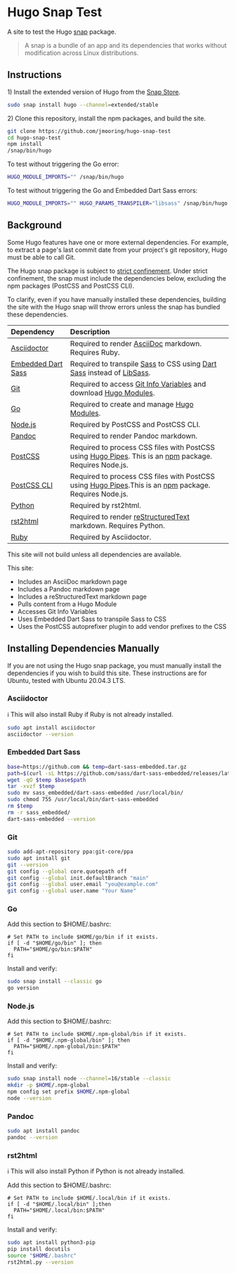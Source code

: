 # Hugo Snap Test

A site to test the Hugo [snap] package.

> A snap is a bundle of an app and its dependencies that works without
modification across Linux distributions.

## Instructions

1\) Install the extended version of Hugo from the [Snap Store].

```bash
sudo snap install hugo --channel=extended/stable
```

2\) Clone this repository, install the npm packages, and build the site.

```bash
git clone https://github.com/jmooring/hugo-snap-test
cd hugo-snap-test
npm install
/snap/bin/hugo
```

To test without triggering the Go error:

```bash
HUGO_MODULE_IMPORTS="" /snap/bin/hugo
```

To test without triggering the Go and Embedded Dart Sass errors:

```bash
HUGO_MODULE_IMPORTS="" HUGO_PARAMS_TRANSPILER="libsass" /snap/bin/hugo
```

## Background

Some Hugo features have one or more external dependencies. For example, to
extract a page's last commit date from your project's git repository, Hugo must
be able to call Git.

The Hugo snap package is subject to [strict confinement]. Under strict
confinement, the snap must include the dependencies below, excluding the npm
packages (PostCSS and PostCSS CLI).

To clarify, even if you have manually installed these dependencies, building
the site with the Hugo snap will throw errors unless the snap has bundled these
dependencies.

Dependency|Description
:--|:--
[Asciidoctor]|Required to render [AsciiDoc] markdown. Requires Ruby.
[Embedded Dart Sass]|Required to transpile [Sass] to CSS using [Dart Sass] instead of [LibSass].
[Git]|Required to access [Git Info Variables] and download [Hugo Modules].
[Go]|Required to create and manage [Hugo Modules].
[Node.js]|Required by PostCSS and PostCSS CLI.
[Pandoc]|Required to render Pandoc markdown.
[PostCSS]|Required to process CSS files with PostCSS using [Hugo Pipes]. This is an [npm] package. Requires Node.js.
[PostCSS CLI]|Required to process CSS files with PostCSS using [Hugo Pipes].This is an [npm] package. Requires Node.js.
[Python]|Required by rst2html.
[rst2html]|Required to render [reStructuredText] markdown. Requires Python.
[Ruby]|Required by Asciidoctor.

[AsciiDoc]: https://docs.asciidoctor.org/asciidoc/latest/
[Asciidoctor]: https://asciidoctor.org/
[classic confinement]: https://snapcraft.io/docs/snap-confinement
[Dart Sass]: https://sass-lang.com/dart-sass
[Embedded Dart Sass]: https://github.com/sass/dart-sass-embedded/
[Git Info Variables]: https://gohugo.io/variables/git/
[Git]: https://git-scm.com/
[Go]: https://golang.org/
[Hugo Modules]: https://gohugo.io/hugo-modules/
[Hugo Pipes]: https://gohugo.io/hugo-pipes/postcss
[LibSass]: https://sass-lang.com/libsass
[Node.js]:https://nodejs.org/
[npm]: https://www.npmjs.com/
[Pandoc]: https://pandoc.org/
[PostCSS CLI]: https://www.npmjs.com/package/postcss-cli
[PostCSS]: https://www.npmjs.com/package/postcss
[Python]: https://www.python.org/
[reStructuredText]: https://docutils.sourceforge.io/rst.html
[rst2html]: https://pypi.org/project/rst2html/
[Ruby]: https://www.ruby-lang.org/
[Sass]: https://sass-lang.com/
[Snap Store]: https://snapcraft.io/hugo
[snap]: https://snapcraft.io/about
[strict confinement]: https://snapcraft.io/docs/snap-confinement

This site will not build unless all dependencies are available.

This site:

- Includes an AsciiDoc markdown page
- Includes a Pandoc markdown page
- Includes a reStructuredText markdown page
- Pulls content from a Hugo Module
- Accesses Git Info Variables
- Uses Embedded Dart Sass to transpile Sass to CSS
- Uses the PostCSS autoprefixer plugin to add vendor prefixes to the CSS

## Installing Dependencies Manually

If you are not using the Hugo snap package, you must manually install the
dependencies if you wish to build this site. These instructions are for Ubuntu, tested with Ubuntu 20.04.3 LTS.

### Asciidoctor

:information_source: This will also install Ruby if Ruby is not already installed.

```bash
sudo apt install asciidoctor
asciidoctor --version
```

### Embedded Dart Sass

```bash
base=https://github.com && temp=dart-sass-embedded.tar.gz
path=$(curl -sL https://github.com/sass/dart-sass-embedded/releases/latest | grep "href.*linux-x64.tar.gz" | awk -F'"' '{print $2}')
wget -qO $temp $base$path
tar -xvzf $temp
sudo mv sass_embedded/dart-sass-embedded /usr/local/bin/
sudo chmod 755 /usr/local/bin/dart-sass-embedded
rm $temp
rm -r sass_embedded/ 
dart-sass-embedded --version
```

### Git

```bash
sudo add-apt-repository ppa:git-core/ppa
sudo apt install git
git --version
git config --global core.quotepath off
git config --global init.defaultBranch "main"
git config --global user.email "you@example.com"
git config --global user.name "Your Name"
```

### Go

Add this section to $HOME/.bashrc:

```text
# Set PATH to include $HOME/go/bin if it exists.
if [ -d "$HOME/go/bin" ]; then
  PATH="$HOME/go/bin:$PATH"
fi
```

Install and verify:

```bash
sudo snap install --classic go
go version
```

### Node.js

Add this section to $HOME/.bashrc:

```text
# Set PATH to include $HOME/.npm-global/bin if it exists.
if [ -d "$HOME/.npm-global/bin" ]; then
  PATH="$HOME/.npm-global/bin:$PATH"
fi
```

Install and verify:

```bash
sudo snap install node --channel=16/stable --classic
mkdir -p $HOME/.npm-global
npm config set prefix $HOME/.npm-global
node --version
```

### Pandoc

```bash
sudo apt install pandoc
pandoc --version
```

### rst2html

:information_source: This will also install Python if Python is not already installed.

Add this section to $HOME/.bashrc:

```text
# Set PATH to include $HOME/.local/bin if it exists.
if [ -d "$HOME/.local/bin" ];then
  PATH="$HOME/.local/bin:$PATH"
fi
```

Install and verify:

```bash
sudo apt install python3-pip
pip install docutils
source "$HOME/.bashrc"
rst2html.py --version
```

